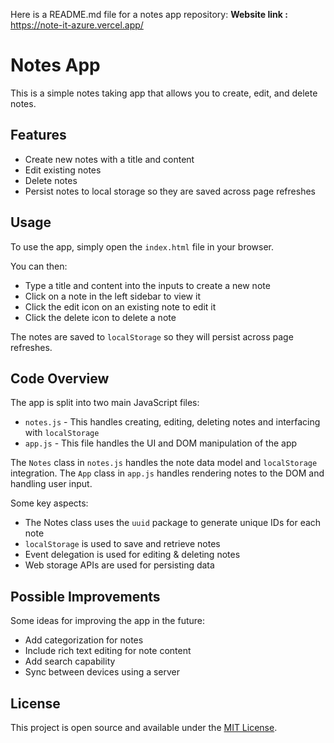 Here is a README.md file for a notes app repository:
**Website link :** https://note-it-azure.vercel.app/
# Notes App

This is a simple notes taking app that allows you to create, edit, and delete notes.

## Features

- Create new notes with a title and content
- Edit existing notes
- Delete notes
- Persist notes to local storage so they are saved across page refreshes

## Usage

To use the app, simply open the `index.html` file in your browser.

You can then:

- Type a title and content into the inputs to create a new note
- Click on a note in the left sidebar to view it 
- Click the edit icon on an existing note to edit it
- Click the delete icon to delete a note

The notes are saved to `localStorage` so they will persist across page refreshes.

## Code Overview

The app is split into two main JavaScript files:

- `notes.js` - This handles creating, editing, deleting notes and interfacing with `localStorage`
- `app.js` - This file handles the UI and DOM manipulation of the app

The `Notes` class in `notes.js` handles the note data model and `localStorage` integration.
The `App` class in `app.js` handles rendering notes to the DOM and handling user input.

Some key aspects:

- The Notes class uses the `uuid` package to generate unique IDs for each note
- `localStorage` is used to save and retrieve notes
- Event delegation is used for editing & deleting notes
- Web storage APIs are used for persisting data

## Possible Improvements

Some ideas for improving the app in the future:

- Add categorization for notes
- Include rich text editing for note content
- Add search capability 
- Sync between devices using a server

## License

This project is open source and available under the [MIT License](LICENSE).